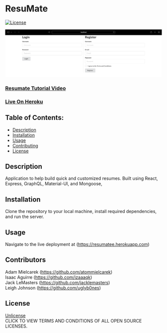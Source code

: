 # ResuMate

[![License](https://img.shields.io/badge/License-Unlicense%20-blue.svg)](https://opensource.org/licenses/Unlicense)

![Screenshot](https://github.com/atommielcarek/project-3.1/blob/master/client/public/images/resumate.png)

### [Resumate Tutorial Video](https://watch.screencastify.com/v/7UgQgVsIdCQcIcTCFPtM)

### [Live On Heroku](https://resumatee.herokuapp.com)

## Table of Contents:

* [Description](#description)
* [Installation](#installation)
* [Usage](#usage)
* [Contributing](#contributors)
* [License](#license)

## Description

Application to help build quick and customized resumes. Built using React, Express, GraphQL, Material-UI, and Mongoose, 

## Installation
Clone the repository to your local machine, install required dependencies, and run the server. 

## Usage
Navigate to the live deployment at (https://resumatee.herokuapp.com)

## Contributors
Adam Mielcarek (https://github.com/atommielcarek)<br>
Isaac Aguirre (https://github.com/izaaaqk)<br>
Jack LeMasters (https://github.com/jacklemasters)<br>
Leigh Johnson (https://github.com/uglyb0nes)<br>

## License
[Unlicense](https://opensource.org/licenses)<br>
CLICK TO VIEW TERMS AND CONDITIONS OF ALL OPEN SOURCE LICENSES.
